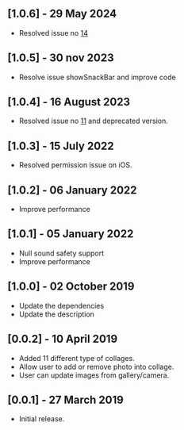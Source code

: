 ## [1.0.6] - 29 May 2024

* Resolved issue no [14](https://github.com/Mindinventory/image-collage-widget/issues/14)

## [1.0.5] - 30 nov 2023

* Resolve issue showSnackBar and improve code

## [1.0.4] - 16 August 2023

* Resolved issue no [11](https://github.com/Mindinventory/image-collage-widget/issues/11) and deprecated version.

## [1.0.3] - 15 July 2022

* Resolved permission issue on iOS.

## [1.0.2] - 06 January 2022

* Improve performance

## [1.0.1] - 05 January 2022

* Null sound safety support
* Improve performance

## [1.0.0] - 02 October 2019

* Update the dependencies
* Update the description

## [0.0.2] - 10 April 2019

* Added 11 different type of collages.
* Allow user to add or remove photo into collage.
* User can update images from gallery/camera.

## [0.0.1] - 27 March 2019

* Initial release.
